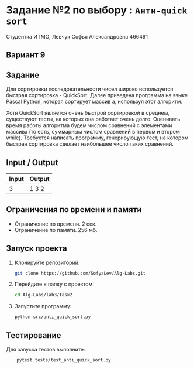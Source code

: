 # Задание №2 по выбору : `Анти-quick sort`

Студентка ИТМО,  Левчук Софья Александровна  466491

## Вариант 9

## Задание 
Для сортировки последовательности чисел широко используется быстрая сортировка - QuickSort. Далее приведена программа на языке Pascal Python, которая сортирует массив a, используя этот алгоритм.

Хотя QuickSort является очень быстрой сортировкой в среднем, существуют тесты, на которых она работает очень долго. Оценивать время работы алгоритма будем числом сравнений с элементами массива (то есть, суммарным числом сравнений в первом и втором while). Требуется написать программу, генерирующую тест, на котором быстрая сортировка сделает наибольшее число таких сравнений.

## Input / Output 

| Input | Output |
|-------|--------|
| 3     | 1 3 2  |

## Ограничения по времени и памяти

- Ограничение по времени. 2 сек.
- Ограничение по памяти. 256 мб.


## Запуск проекта
1. Клонируйте репозиторий:
   ```bash
   git clone https://github.com/SofyaLev/Alg-Labs.git
   ```
2. Перейдите в папку с проектом:
   ```bash
   cd Alg-Labs/lab3/task2
   ```
3. Запустите программу:
   ```bash
   python src/anti_quick_sort.py
   ```


## Тестирование
Для запуска тестов выполните:
```bash
    pytest tests/test_anti_quick_sort.py
```